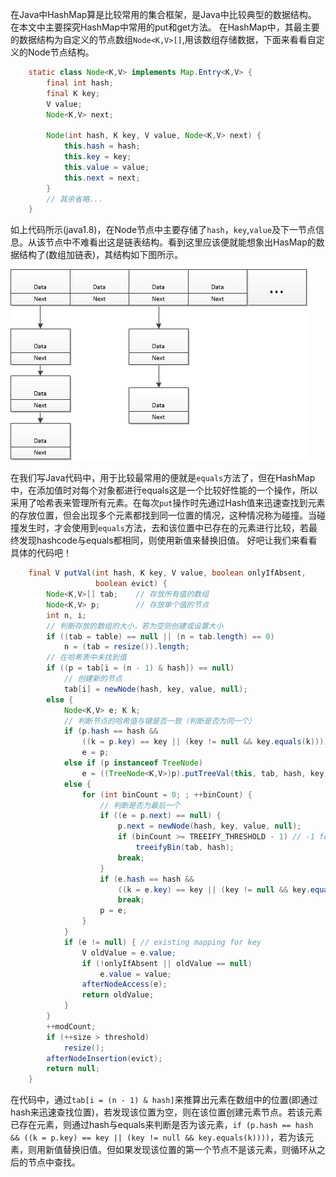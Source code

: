 在Java中HashMap算是比较常用的集合框架，是Java中比较典型的数据结构。
在本文中主要探究HashMap中常用的put和get方法。
在HashMap中，其最主要的数据结构为自定义的节点数组`Node<K,V>[]`,用该数组存储数据，下面来看看自定义的Node节点结构。

```java
    static class Node<K,V> implements Map.Entry<K,V> {
        final int hash;
        final K key;
        V value;
        Node<K,V> next;

        Node(int hash, K key, V value, Node<K,V> next) {
            this.hash = hash;
            this.key = key;
            this.value = value;
            this.next = next;
        }
        // 其余省略...
    }

```

如上代码所示(java1.8)，在Node节点中主要存储了`hash`，`key`,`value`及下一节点信息。从该节点中不难看出这是链表结构。看到这里应该便就能想象出HasMap的数据结构了(数组加链表)，其结构如下图所示。

![HashMap主要数据结构](https://github.com/dragonhht/GitImgs/blob/master/Notes/HashMap_1.png?raw=true)

在我们写Java代码中，用于比较最常用的便就是`equals`方法了，但在HashMap中，在添加值时对每个对象都进行equals这是一个比较好性能的一个操作，所以采用了哈希表来管理所有元素。在每次`put`操作时先通过Hash值来迅速查找到元素的存放位置，但会出现多个元素都找到同一位置的情况，这种情况称为碰撞。当碰撞发生时，才会使用到`equals`方法，去和该位置中已存在的元素进行比较，若最终发现hashcode与equals都相同，则使用新值来替换旧值。
好吧让我们来看看具体的代码吧！

``` java
    final V putVal(int hash, K key, V value, boolean onlyIfAbsent,
                   boolean evict) {
        Node<K,V>[] tab;    // 存放所有值的数组
        Node<K,V> p;        // 存放单个值的节点
        int n, i; 
        // 判断存放的数组的大小，若为空则创建或设置大小
        if ((tab = table) == null || (n = tab.length) == 0)
            n = (tab = resize()).length;
        // 在哈希表中未找到值
        if ((p = tab[i = (n - 1) & hash]) == null)
            // 创建新的节点
            tab[i] = newNode(hash, key, value, null);
        else {
            Node<K,V> e; K k;
            // 判断节点的哈希值与键是否一致（判断是否为同一个）
            if (p.hash == hash &&
                ((k = p.key) == key || (key != null && key.equals(k))))
                e = p;
            else if (p instanceof TreeNode)
                e = ((TreeNode<K,V>)p).putTreeVal(this, tab, hash, key, value);
            else {
                for (int binCount = 0; ; ++binCount) {
                    // 判断是否为最后一个
                    if ((e = p.next) == null) {
                        p.next = newNode(hash, key, value, null);
                        if (binCount >= TREEIFY_THRESHOLD - 1) // -1 for 1st
                            treeifyBin(tab, hash);
                        break;
                    }
                    if (e.hash == hash &&
                        ((k = e.key) == key || (key != null && key.equals(k))))
                        break;
                    p = e;
                }
            }
            if (e != null) { // existing mapping for key
                V oldValue = e.value;
                if (!onlyIfAbsent || oldValue == null)
                    e.value = value;
                afterNodeAccess(e);
                return oldValue;
            }
        }
        ++modCount;
        if (++size > threshold)
            resize();
        afterNodeInsertion(evict);
        return null;
    }
```

在代码中，通过`tab[i = (n - 1) & hash]`来推算出元素在数组中的位置(即通过hash来迅速查找位置)，若发现该位置为空，则在该位置创建元素节点。若该元素已存在元素，则通过hash与equals来判断是否为该元素，`if (p.hash == hash && ((k = p.key) == key || (key != null && key.equals(k))))`，若为该元素，则用新值替换旧值。但如果发现该位置的第一个节点不是该元素，则循环从之后的节点中查找。
